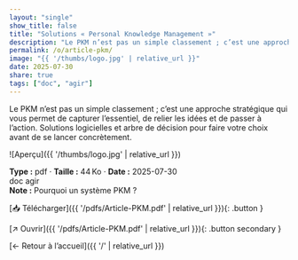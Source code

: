 ```yaml
---
layout: "single"
show_title: false
title: "Solutions « Personal Knowledge Management »"
description: "Le PKM n’est pas un simple classement ; c’est une approche stratégique qui vous permet de capturer l’essentiel, de relier les idées et de passer à l’action. Solutions logicielles et arbre de décision pour faire votre choix avant de se lancer concrètement."
permalink: /o/article-pkm/
image: "{{ '/thumbs/logo.jpg' | relative_url }}"
date: 2025-07-30
share: true
tags: ["doc", "agir"]
---
```



Le PKM n’est pas un simple classement ; c’est une approche stratégique qui vous permet de capturer l’essentiel, de relier les idées et de passer à l’action. Solutions logicielles et arbre de décision pour faire votre choix avant de se lancer concrètement.

![Aperçu]({{ '/thumbs/logo.jpg' | relative_url }})

<div class="info-box"><strong>Type :</strong> pdf · <strong>Taille :</strong> 44 Ko · <strong>Date :</strong> 2025-07-30</div>

<div class="tags"><span class="tag">doc</span> <span class="tag">agir</span></div>

<div class="notice notice--info"><strong>Note :</strong> Pourquoi un système PKM ?</div>

[📥 Télécharger]({{ '/pdfs/Article-PKM.pdf' | relative_url }}){: .button }

[↗ Ouvrir]({{ '/pdfs/Article-PKM.pdf' | relative_url }}){: .button secondary }

[← Retour à l’accueil]({{ '/' | relative_url }})
